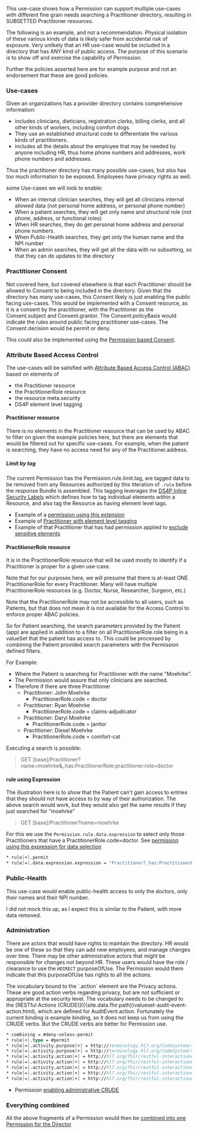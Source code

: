 This use-case shows how a Permission can support multiple use-cases with different fine grain needs searching a Practitioner directory, resulting in SUBSETTED Practitioner resources. 

<div markdown="1" class="dragon">
The following is an example, and not a recommendation. Physical isolation of these various kinds of data is likely safer from accidental risk of exposure. Very unlikely that an HR use-case would be included in a directory that has ANY kind of public access. The purpose of this scenario is to show off and exercise the capability of Permission.

Further the policies asserted here are for example purpose and not an endorsement that these are good policies.
</div>

### Use-cases

Given an organizations has a provider directory contains comprehensive information:

- includes clinicians, dieticians, registration clerks, billing clerks, and all other kinds of workers, including comfort dogs.
- They use an established structural code to differentiate the various kinds of practitioners.
- includes all the details about the employee that may be needed by anyone including HR, thus home phone numbers and addresses, work phone numbers and addresses.

Thus the practitioner directory has many possible use-cases, but also has too much information to be exposed. Employees have privacy rights as well.

some Use-cases we will look to enable:

- When an internal clinician searches, they will get all clinicians internal allowed data (not personal home address, or personal phone number)
- When a patient searches, they will get only name and structural role (not phone, address, or functional roles)
- When HR searches, they do get personal home address and personal phone numbers.
- When Public-Health searches, they get only the human name and the NPI number
- When an admin searches, they will get all the data with no subsetting, so that they can do updates to the directory

### Practitioner Consent

Not covered here, but covered elsewhere is that each Practitioner should be allowed to Consent to being included in the directory. Given that the directory has many use-cases, this Consent likely is just enabling the public facing use-cases. This would be implemented with a Consent resource, as it is a consent by the practitioner, with the Practitioner as the Consent.subject and Consent.grantor. The Consent.policyBasis would indicate the rules around public facing practitioner use-cases. The Consent.decision would be permit or deny.

This could also be implemented using the [Permission based Consent](consent.html).

### Attribute Based Access Control

The use-cases will be satisfied with [Attribute Based Access Control (ABAC)](overriding.html) based on elements of

- the Practitioner resource
- the PractitionerRole resource
- the resource meta.security
- DS4P element level tagging

#### Practitioner resource

There is no elements in the Practitioner resource that can be used by ABAC to filter on given the example policies here, but there are elements that would be filtered out for specific use-cases. For example, when the patient is searching, they have no access need for any of the Practitioner.address.

##### Limit by tag

The current Permission has the Permission.rule.limit.tag, are tagged data to be removed from any Resources authorized by this itteration of `.rule` before the response Bundle is assembled. This tagging leverages the [DS4P Inline Security Labels]({{site.data.fhir.ds4p}}/inline_security_labels.html) which defines how to tag individual elements within a Resource, and also tag the Resource as having element level tags.

- Example of a [permission using this extension](Permission-ex-permission-directory-exclude-location.html)
- Example of [Practitioner with element level tagging](Practitioner-ex-practitioner-sensitive.html)
- Example of that Practitioner that has had permission applied to [exclude sensitive elements](Practitioner-ex-practitioner-de-sensitive.html)

#### PractitionerRole resource

It is in the PractitionerRole resource that will be used mostly to identify if a Practitioner is proper for a given use-case.

Note that for our purposes here, we will presume that there is at-least ONE PractitionerRole for every Practitioner. Many will have multiple PractitionerRole resources (e.g. Doctor, Nurse, Researcher, Surgeon, etc.)

Note that the PractitionerRole may not be accessible to all users, such as Patients, but that does not mean it is not available for the Access Control to enforce proper ABAC policies.

So for Patient searching, the search parameters provided by the Patient (app) are applied in addition to a filter on all PractitionerRole.role being in a valueSet that the patient has access to. This could be processed by combining the Patient provided search parameters with the Permission defined filters.

For Example:

- Where the Patient is searching for Practitioner with the name "Moehrke".
- The Permission would assure that only clinicians are searched.
- Therefore if there are three Practitioner
  - Practitioner: John Moehrke
    - PractitionerRole.code = doctor
  - Practitioner: Ryan Moehrke
    - PractitionerRole.code = claims-adjudicator
  - Practitioner: Daryl Moehrke
    - PractitionerRole.code = janitor
  - Practitioner: Diesel Moehrke
    - PractitionerRole.code = comfort-cat

Executing a search is possible:

> GET [base]/Practitioner?name=moehrke&_has:PractitionerRole:practitioner:role=doctor

#### rule using Expression

The illustration here is to show that the Patient can't gain access to entries that they should not have access to by way of their authorization. The above search would work, but they would also get the same results if they just searched for "moehrke"

> GET [base]/Practitioner?name=moehrke

For this we use the `Permission.rule.data.expression` to select only those Practitioners that have a PractitionerRole.code=doctor. See [permission using this expression for data selection](Permission-ex-permission-directory-doctors-only.html)

```fs
* rule[+].permit
* rule[=].data.expression.expression = "Practitioner?_has:PractitionerRole:practitioner:role=doctor"
```

### Public-Health

This use-case would enable public-health access to only the doctors, only their names and their NPI number.

I did not mock this up, as I expect this is similar to the Patient, with more data removed.

### Administration

There are actors that would have rights to maintain the directory. HR would be one of these so that they can add new employees, and manage changes over time. There may be other administrative actors that might be responsible for changes not beyond HR. These users would have the role / clearance to use the `HDIRECT` purposeOfUse. The Permission would them indicate that this purposeOfUse has rights to all the actions. 

<div markdown="1" class="stu-note">
The vocabulary bound to the `.action` element are the Privacy actions. These are good action verbs regarding privacy, but are not sufficient or appropriate at the security level. The vocabulary needs to be changed to the [RESTful Actions (CRUDE)]({{site.data.fhir.path}}valueset-audit-event-action.html), which are defined for AuditEvent.action. Fortunately the current binding is example binding, so it does not keep us from using the CRUDE verbs. But the CRUDE verbs are better for Permission use.
</div>

```fs
* combining = #deny-unless-permit
* rule[+].type = #permit
* rule[=].activity.purpose[+] = http://terminology.hl7.org/CodeSystem/v3-ActReason#HDIRECT
* rule[=].activity.purpose[+] = http://terminology.hl7.org/CodeSystem/v3-ActReason#HSYSADMIN
* rule[=].activity.action[+] = http://hl7.org/fhir/restful-interaction#create
* rule[=].activity.action[+] = http://hl7.org/fhir/restful-interaction#read
* rule[=].activity.action[+] = http://hl7.org/fhir/restful-interaction#update
* rule[=].activity.action[+] = http://hl7.org/fhir/restful-interaction#delete
* rule[=].activity.action[+] = http://hl7.org/fhir/restful-interaction#search-type
```

- Permission [enabling administrative CRUDE](Permission-ex-permission-directory-admin.html)

### Everything combined

All the above fragments of a Permission would then be [combined into one Permission for the Director](Permission-ex-permission-directory-all.html)
